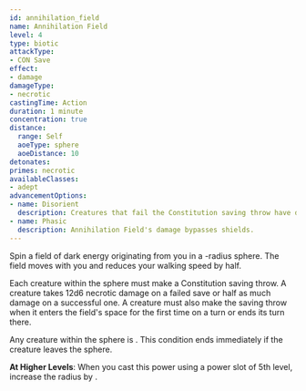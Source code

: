 ```yaml
---
id: annihilation_field
name: Annihilation Field
level: 4
type: biotic
attackType:
- CON Save
effect:
- damage
damageType:
- necrotic
castingTime: Action
duration: 1 minute
concentration: true
distance:
  range: Self
  aoeType: sphere
  aoeDistance: 10
detonates:
primes: necrotic
availableClasses:
- adept
advancementOptions:
- name: Disorient
  description: Creatures that fail the Constitution saving throw have disadvantage on their next attack roll.
- name: Phasic
  description: Annihilation Field's damage bypasses shields.
---
```

Spin a field of dark energy originating from you in a <me-distance length="10" adj />-radius sphere. The field moves with you and reduces your walking
speed by half.

Each creature within the sphere must make a Constitution saving throw. A creature takes 12d6 necrotic damage on a failed
save or half as much damage on a successful one. A creature must also make the saving throw when it enters the field's
space for the first time on a turn or ends its turn there.

Any creature within the sphere is <me-condition id="primed" sub="necrotic"/>. This condition ends immediately if the creature leaves the sphere.

__At Higher Levels__: When you cast this power using a power slot of 5th level, increase the radius by <me-distance length="10" />.
